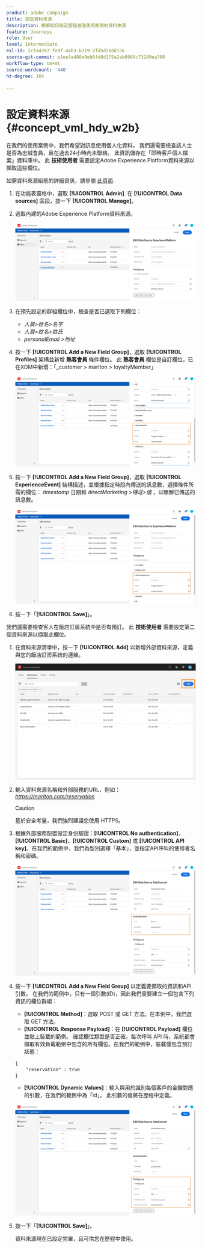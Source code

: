```yaml
---
product: adobe campaign
title: 設定資料來源
description: 瞭解如何設定歷程進階使用案例的資料來源
feature: Journeys
role: User
level: Intermediate
exl-id: 2cfa4397-fe8f-44b3-b219-2fd5d3bdd156
source-git-commit: e1ee5a488e9eb6fd8d175a2ab8989c73289ea708
workflow-type: tm+mt
source-wordcount: '440'
ht-degree: 16%

---
```


# 設定資料來源 {#concept_vml_hdy_w2b}

在我們的使用案例中，我們希望對訊息使用個人化資料。 我們還需要檢查該人士是否為忠誠會員，且在過去24小時內未聯絡。 此資訊儲存在「即時客戶個人檔案」資料庫中。 此 **技術使用者** 需要設定Adobe Experience Platform資料來源以擷取這些欄位。

如需資料來源組態的詳細資訊，請參閱 [此頁面](../datasource/about-data-sources.md).

1. 在功能表窗格中，選取 **[!UICONTROL Admin]**. 在 **[!UICONTROL Data sources]** 區段，按一下 **[!UICONTROL Manage]**。
1. 選取內建的Adobe Experience Platform資料來源。

   ![](../assets/journey23.png)

1. 在預先設定的群組欄位中，檢查是否已選取下列欄位：

   * _人員>姓名>名字_
   * _人員>姓名>姓氏_
   * _personalEmail >地址_

1. 按一下 **[!UICONTROL Add a New Field Group]**，選取 **[!UICONTROL Profiles]** 架構並新增 **熟客會員** 條件欄位。 此 **熟客會員** 欄位是自訂欄位，已在XDM中新增：「_customer > marlton > loyaltyMember」

   ![](../assets/journeyuc2_6.png)

1. 按一下 **[!UICONTROL Add a New Field Group]**，選取 **[!UICONTROL ExperienceEvent]** 結構描述，並根據指定時段內傳送的訊息數，選擇條件所需的欄位： _timestamp_ 日期和 _directMarketing >傳送>值_ ，以瞭解已傳送的訊息數。

   ![](../assets/journeyuc2_7.png)

1. 按一下「**[!UICONTROL Save]**」。

我們還需要檢查客人在飯店訂房系統中是否有預訂。 此 **技術使用者** 需要設定第二個資料來源以擷取此欄位。

1. 在資料來源清單中，按一下 **[!UICONTROL Add]** 以新增外部資料來源，定義與您的飯店訂房系統的連線。

   ![](../assets/journeyuc2_9.png)

1. 輸入資料來源名稱和外部服務的URL，例如： _https://marlton.com/reservation_

   >[!CAUTION]
   >
   >基於安全考量，我們強烈建議您使用 HTTPS。

1. 根據外部服務配置設定身份驗證：**[!UICONTROL No authentication]**、**[!UICONTROL Basic]**、**[!UICONTROL Custom]** 或 **[!UICONTROL API key]**。在我們的範例中，我們為型別選擇「基本」，並指定API呼叫的使用者名稱和密碼。

   ![](../assets/journeyuc2_10.png)

1. 按一下 **[!UICONTROL Add a New Field Group]** 以定義要擷取的資訊和API引數。 在我們的範例中，只有一個引數(ID)，因此我們需要建立一個包含下列資訊的欄位群組：

   * **[!UICONTROL Method]**：選取 POST 或 GET 方法。在本例中，我們選取 GET 方法。
   * **[!UICONTROL Response Payload]**：在 **[!UICONTROL Payload]** 欄位並貼上裝載的範例。 確認欄位類型是否正確。每次呼叫 API 時，系統都會擷取有效負載範例中包含的所有欄位。在我們的範例中，裝載僅包含預訂狀態：

   ```
   {
       "reservation" : true
   }
   ```

   * **[!UICONTROL Dynamic Values]**：輸入與用於識別每個客戶的金鑰對應的引數，在我們的範例中為「id」。 此引數的值將在歷程中定義。

   ![](../assets/journeyuc2_11.png)

1. 按一下「**[!UICONTROL Save]**」。

   資料來源現在已設定完畢，且可供您在歷程中使用。
